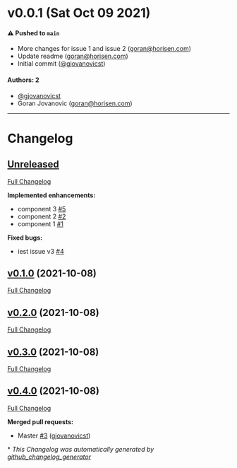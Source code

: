 # v0.0.1 (Sat Oct 09 2021)

#### ⚠️ Pushed to `main`

- More changes for issue 1 and issue 2 (goran@horisen.com)
- Update readme (goran@horisen.com)
- Initial commit ([@gjovanovicst](https://github.com/gjovanovicst))

#### Authors: 2

- [@gjovanovicst](https://github.com/gjovanovicst)
- Goran Jovanovic (goran@horisen.com)

---

# Changelog

## [Unreleased](https://github.com/adaleks/test-1/tree/HEAD)

[Full Changelog](https://github.com/adaleks/test-1/compare/v0.1.0...HEAD)

**Implemented enhancements:**

- component 3 [\#5](https://github.com/adaleks/test-1/issues/5)
- component 2 [\#2](https://github.com/adaleks/test-1/issues/2)
- component 1 [\#1](https://github.com/adaleks/test-1/issues/1)

**Fixed bugs:**

- iest issue v3 [\#4](https://github.com/adaleks/test-1/issues/4)

## [v0.1.0](https://github.com/adaleks/test-1/tree/v0.1.0) (2021-10-08)

[Full Changelog](https://github.com/adaleks/test-1/compare/v0.2.0...v0.1.0)

## [v0.2.0](https://github.com/adaleks/test-1/tree/v0.2.0) (2021-10-08)

[Full Changelog](https://github.com/adaleks/test-1/compare/v0.3.0...v0.2.0)

## [v0.3.0](https://github.com/adaleks/test-1/tree/v0.3.0) (2021-10-08)

[Full Changelog](https://github.com/adaleks/test-1/compare/v0.4.0...v0.3.0)

## [v0.4.0](https://github.com/adaleks/test-1/tree/v0.4.0) (2021-10-08)

[Full Changelog](https://github.com/adaleks/test-1/compare/d05bf373c819c6daa3332666566192d980bbbed7...v0.4.0)

**Merged pull requests:**

- Master [\#3](https://github.com/adaleks/test-1/pull/3) ([gjovanovicst](https://github.com/gjovanovicst))



\* *This Changelog was automatically generated by [github_changelog_generator](https://github.com/github-changelog-generator/github-changelog-generator)*
